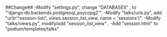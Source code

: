 ##Change##
-Modify "settings.py", change "DATABASES" , to "'django.db.backends.postgresql_psycopg2'".
-Modify "talks/urls.py", add "url(r'^session-list/', views.session_list_view, name = 'sessions')".
-Modify "talks/views.py", modify/add "session_list_view" .
-Add "session.html" to "podium/templates/talks" 